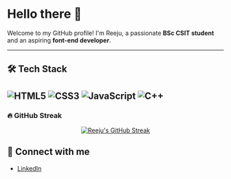 # Hello there 👋
Welcome to my GitHub profile! I'm Reeju, a passionate **BSc CSIT student** and an aspiring **font-end developer**.

---
## 🛠 Tech Stack
![HTML5](https://img.shields.io/badge/HTML5-E34F26?logo=html5&logoColor=white&style=for-the-badge)
![CSS3](https://img.shields.io/badge/CSS3-1572B6?logo=css3&logoColor=white&style=for-the-badge)
![JavaScript](https://img.shields.io/badge/JavaScript-F7DF1E?logo=javascript&logoColor=black&style=for-the-badge)
![C++](https://img.shields.io/badge/C++-00599C?logo=c%2B%2B&logoColor=white&style=for-the-badge)
---  

### 🔥 GitHub Streak
<p align="center">
  <a href="https://git.io/streak-stats">
    <img src="https://streak-stats.demolab.com?user=ujeer&theme=radical&hide_border=true&border_radius=5" alt="Reeju's GitHub Streak"/>
  </a>
</p>



## 🤝 Connect with me

- [LinkedIn](https://www.linkedin.com/in/reeju-pandit/)


